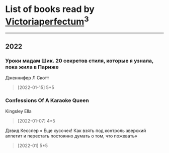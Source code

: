 # List of books read by [Victoriaperfectum](https://plus.google.com/u/0/117396356938980769291/)<sup>3</sup>
---

## 2022

### Уроки мадам Шик. 20 секретов стиля, которые я узнала, пока жила в Париже
Дженнифер Л Скотт
> [2022-01-15] 5*5


### Confessions Of A Karaoke Queen
Kingsley Ella
> [2022-01-07] 4*5


Дэвид Кесслер « Еще кусочек! Как взять под контроль зверский аппетит и перестать постоянно думать о том, что пожевать»
> [2022-01] 5*5



